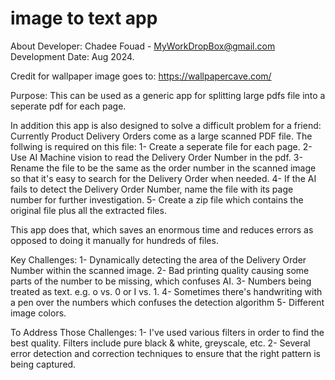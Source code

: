 # image to text app
About
Developer: Chadee Fouad - MyWorkDropBox@gmail.com
Development Date: Aug 2024.

Credit for wallpaper image goes to: https://wallpapercave.com/

Purpose:
This can be used as a generic app for splitting large pdfs file into a seperate pdf for each page.

In addition this app is also designed to solve a difficult problem for a friend:
Currently Product Delivery Orders come as a large scanned PDF file. The follwing is required on this file:
1- Create a seperate file for each page.
2- Use AI Machine vision to read the Delivery Order Number in the pdf.
3- Rename the file to be the same as the order number in the scanned image so that it's easy to search for the Delivery Order when needed.
4- If the AI fails to detect the Delivery Order Number, name the file with its page number for further investigation.
5- Create a zip file which contains the original file plus all the extracted files.

This app does that, which saves an enormous time and reduces errors as opposed to doing it manually for hundreds of files.

Key Challenges:
1- Dynamically detecting the area of the Delivery Order Number within the scanned image.
2- Bad printing quality causing some parts of the number to be missing, which confuses AI.
3- Numbers being treated as text. e.g. o vs. 0 or I vs. 1.
4- Sometimes there's handwriting with a pen over the numbers which confuses the detection algorithm
5- Different image colors.

To Address Those Challenges:
1- I've used various filters in order to find the best quality. Filters include pure black & white, greyscale, etc.
2- Several error detection and correction techniques to ensure that the right pattern is being captured.